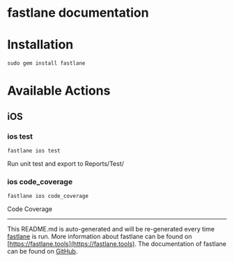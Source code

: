fastlane documentation
================
# Installation
```
sudo gem install fastlane
```
# Available Actions
## iOS
### ios test
```
fastlane ios test
```
Run unit test and export to Reports/Test/
### ios code_coverage
```
fastlane ios code_coverage
```
Code Coverage

----

This README.md is auto-generated and will be re-generated every time [fastlane](https://fastlane.tools) is run.
More information about fastlane can be found on [https://fastlane.tools](https://fastlane.tools).
The documentation of fastlane can be found on [GitHub](https://github.com/fastlane/fastlane/tree/master/fastlane).
